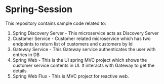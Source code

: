 # Spring-Session
This repository contains sample code related to:

1. Spring Discovery Server - This microservice acts as Discovery Server
2. Customer Service - Customer related microservice which has two endpoints to return list of customers and customers by Id
3. Gateway Service - This Gateway service authenticates the user with entries in DB
4. Spring Web - This is the UI spring MVC project which shows the customer service contents in UI. It interacts with Gateway to get the details
5. Spring Web Flux - This is MVC project for reactive web. 

